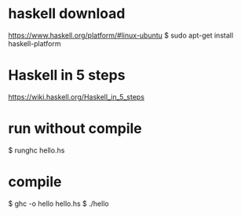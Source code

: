 # haskell download
https://www.haskell.org/platform/#linux-ubuntu
$ sudo apt-get install haskell-platform

# Haskell in 5 steps
https://wiki.haskell.org/Haskell_in_5_steps

# run without compile
$ runghc hello.hs

# compile
$ ghc -o hello hello.hs
$ ./hello
